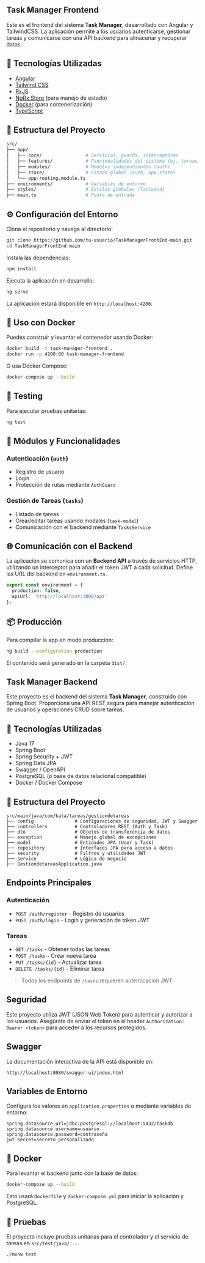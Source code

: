 
## Task Manager Frontend

Este es el frontend del sistema **Task Manager**, desarrollado con Angular y TailwindCSS. La aplicación permite a los usuarios autenticarse, gestionar tareas y comunicarse con una API backend para almacenar y recuperar datos.

## 🚀 Tecnologías Utilizadas

* [Angular](https://angular.io/)
* [Tailwind CSS](https://tailwindcss.com/)
* [RxJS](https://rxjs.dev/)
* [NgRx Store](https://ngrx.io/guide/store) (para manejo de estado)
* [Docker](https://www.docker.com/) (para contenerización)
* [TypeScript](https://www.typescriptlang.org/)

## 🧱 Estructura del Proyecto

```bash
src/
├── app/
│   ├── core/                # Servicios, guards, interceptores
│   ├── features/            # Funcionalidades del sistema (ej. tareas)
│   ├── modules/             # Módulos independientes (auth)
│   ├── store/               # Estado global (auth, app.state)
│   └── app-routing.module.ts
├── environments/            # Variables de entorno
├── styles/                  # Estilos globales (Tailwind)
├── main.ts                  # Punto de entrada
```

## ⚙️ Configuración del Entorno

Clona el repositorio y navega al directorio:

```bash
git clone https://github.com/tu-usuario/TaskManagerFrontEnd-main.git
cd TaskManagerFrontEnd-main
```

Instala las dependencias:

```bash
npm install
```

Ejecuta la aplicación en desarrollo:

```bash
ng serve
```

La aplicación estará disponible en `http://localhost:4200`.

## 🐳 Uso con Docker

Puedes construir y levantar el contenedor usando Docker:

```bash
docker build -t task-manager-frontend .
docker run -p 4200:80 task-manager-frontend
```

O usa Docker Compose:

```bash
docker-compose up --build
```

## 🧪 Testing

Para ejecutar pruebas unitarias:

```bash
ng test
```

## 📁 Módulos y Funcionalidades

### Autenticación (`auth`)

* Registro de usuario
* Login
* Protección de rutas mediante `AuthGuard`

### Gestión de Tareas (`tasks`)

* Listado de tareas
* Crear/editar tareas usando modales (`task-modal`)
* Comunicación con el backend mediante `TasksService`

## 🌐 Comunicación con el Backend

La aplicación se comunica con un **Backend API** a través de servicios HTTP, utilizando un interceptor para añadir el token JWT a cada solicitud. Define las URL del backend en `environment.ts`.

```ts
export const environment = {
  production: false,
  apiUrl: 'http://localhost:3000/api'
};
```

## 📦 Producción

Para compilar la app en modo producción:

```bash
ng build --configuration production
```

El contenido será generado en la carpeta `dist/`.

## Task Manager Backend

Este proyecto es el backend del sistema **Task Manager**, construido con Spring Boot. Proporciona una API REST segura para manejar autenticación de usuarios y operaciones CRUD sobre tareas.

## 🚀 Tecnologías Utilizadas

* Java 17
* Spring Boot
* Spring Security + JWT
* Spring Data JPA
* Swagger / OpenAPI
* PostgreSQL (o base de datos relacional compatible)
* Docker / Docker Compose

## 🧱 Estructura del Proyecto

```
src/main/java/com/kata/tareas/gestiondetareas
├── config               # Configuraciones de seguridad, JWT y Swagger
├── controllers          # Controladores REST (Auth y Task)
├── dto                  # Objetos de transferencia de datos
├── exception            # Manejo global de excepciones
├── model                # Entidades JPA (User y Task)
├── repository           # Interfaces JPA para acceso a datos
├── security             # Filtros y utilidades JWT
├── service              # Lógica de negocio
├── GestiondetareasApplication.java
```

## Endpoints Principales

### Autenticación

* `POST /auth/register` - Registro de usuarios
* `POST /auth/login` - Login y generación de token JWT

### Tareas

* `GET /tasks` - Obtener todas las tareas
* `POST /tasks` - Crear nueva tarea
* `PUT /tasks/{id}` - Actualizar tarea
* `DELETE /tasks/{id}` - Eliminar tarea

> Todos los endpoints de `/tasks` requieren autenticación JWT.

## Seguridad

Este proyecto utiliza JWT (JSON Web Token) para autenticar y autorizar a los usuarios. Asegúrate de enviar el token en el header `Authorization: Bearer <token>` para acceder a los recursos protegidos.

## Swagger

La documentación interactiva de la API está disponible en:

```
http://localhost:8080/swagger-ui/index.html
```

## Variables de Entorno

Configura los valores en `application.properties` o mediante variables de entorno:

```
spring.datasource.url=jdbc:postgresql://localhost:5432/taskdb
spring.datasource.username=usuario
spring.datasource.password=contraseña
jwt.secret=secreto_personalizado
```

## 🐳 Docker

Para levantar el backend junto con la base de datos:

```bash
docker-compose up --build
```

Esto usará `Dockerfile` y `docker-compose.yml` para iniciar la aplicación y PostgreSQL.

## 🧪 Pruebas

El proyecto incluye pruebas unitarias para el controlador y el servicio de tareas en `src/test/java/...`.

```bash
./mvnw test
```

